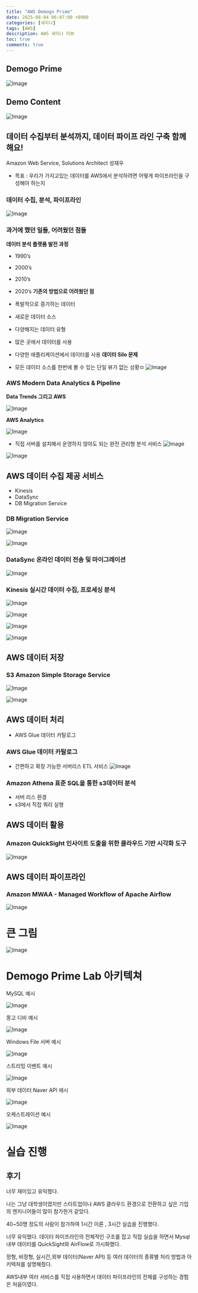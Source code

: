 ```yaml
---
title: "AWS Demogo Prime"
date: 2025-08-04 06:07:00 +0900
categories: [세미나]
tags: [AWS]
description: AWS 세미나 리뷰
toc: true
comments: true
---
```


## **Demogo Prime**

![Image](https://prod-files-secure.s3.us-west-2.amazonaws.com/e6db513d-ec54-40ff-aa74-2487b0bcfe15/04d545d3-02a2-4fe3-8a63-46e06ae698ef/Untitled.png?X-Amz-Algorithm=AWS4-HMAC-SHA256&X-Amz-Content-Sha256=UNSIGNED-PAYLOAD&X-Amz-Credential=ASIAZI2LB466U4CB42ZP%2F20250805%2Fus-west-2%2Fs3%2Faws4_request&X-Amz-Date=20250805T060933Z&X-Amz-Expires=3600&X-Amz-Security-Token=IQoJb3JpZ2luX2VjEB4aCXVzLXdlc3QtMiJGMEQCIHlVsMWX2nT%2BqtcoVXK12t0zuSebsSLAetz8rVHCLzBTAiBtSim9bdk6NT0bpC2q9njy68BghZ4L%2FcoXD4kBi2doKyr%2FAwhXEAAaDDYzNzQyMzE4MzgwNSIM5UDOR9Fk4b%2BlEXqnKtwDIcKVwnvDJHT4FjPTv8AE6xXLB2rpaxKZK4XFb0umg0%2B4KFejdCCi%2F3MgRbZytAHVT0dE%2BO3KTfdImy7bwZ2AYeiNVhATtbWrc5l8uPTf0xZ5CMKFkZj4xG1n1aiWXbI8t6kx4ZrifxWmOfX2u8wVureVIEY0P3ud3bn9FztmCHebXSx08VDcP6da0IqmK4n1hoXuNYmGmuqo1MQ%2Fa%2BI76HT%2BZ2%2B7GpkmeBBtwrTsvUSyGSKPac8zKgCVWxO11ctgBtPELnoO4irOeAoQQF1QVwkezSmkx5gTFPf%2B4p1imngri3%2FELkxMU4fQPgScN1jmgUaiAlfoW448JdesaB6Hk%2F7hEGIPxABWvGrOmM1MEnnf1Sib4bJ0O2pr%2FkaCFLqPQuOSujx2%2BRRNDMXfn0KH7XXWSkYEFfCXIiNmmwC9NWB3uEsH1%2FXtk%2BCJJPa2DHr45BTfoM05W0JFeiQlhVg0rgEzdZyJjmwBXsym46NjUKYRv1nBQC8cyn8a7R3eWjvAyLAJEADNkvXu1YCQNQGFZ7skDpoA%2BFtsik7Gpr%2FeezXWkhLiCJ%2Fieoz0qQFIXvhUazKq8FM3OtwObPleYV6jRfIVewC6sqnD6XtzLBqzGU70x%2Br2KF6deOV6pl0w67PGxAY6pgFXTGvw81jhF3OKFJKryOgKJYwJPhUChTJm%2BQlL6Teqpcv4TYqdXdxfWatdAU4jMvv%2B72O60oCTtYJ1Vw9r6nfroTYD4t1gYczNtBR19F3t7BsbKnDJX2bu4xkB9sDAS%2BH1yE9NtBhtRCv36CS9mULxBFEf2BalZHTPSWWxkOZY64OBLvXGXDnti4NNEUCDMousTXfdyqAkaODUkkdZSfK2HT6TBNFo&X-Amz-Signature=69d3f7d392d007a67a596be9589de5fbf07ab96dcf6169d873820509989168c5&X-Amz-SignedHeaders=host&x-amz-checksum-mode=ENABLED&x-id=GetObject)

## Demo Content

![Image](https://prod-files-secure.s3.us-west-2.amazonaws.com/e6db513d-ec54-40ff-aa74-2487b0bcfe15/9cf04df4-d200-4b00-a767-9fb7c9a9bff8/Untitled.png?X-Amz-Algorithm=AWS4-HMAC-SHA256&X-Amz-Content-Sha256=UNSIGNED-PAYLOAD&X-Amz-Credential=ASIAZI2LB466U4CB42ZP%2F20250805%2Fus-west-2%2Fs3%2Faws4_request&X-Amz-Date=20250805T060933Z&X-Amz-Expires=3600&X-Amz-Security-Token=IQoJb3JpZ2luX2VjEB4aCXVzLXdlc3QtMiJGMEQCIHlVsMWX2nT%2BqtcoVXK12t0zuSebsSLAetz8rVHCLzBTAiBtSim9bdk6NT0bpC2q9njy68BghZ4L%2FcoXD4kBi2doKyr%2FAwhXEAAaDDYzNzQyMzE4MzgwNSIM5UDOR9Fk4b%2BlEXqnKtwDIcKVwnvDJHT4FjPTv8AE6xXLB2rpaxKZK4XFb0umg0%2B4KFejdCCi%2F3MgRbZytAHVT0dE%2BO3KTfdImy7bwZ2AYeiNVhATtbWrc5l8uPTf0xZ5CMKFkZj4xG1n1aiWXbI8t6kx4ZrifxWmOfX2u8wVureVIEY0P3ud3bn9FztmCHebXSx08VDcP6da0IqmK4n1hoXuNYmGmuqo1MQ%2Fa%2BI76HT%2BZ2%2B7GpkmeBBtwrTsvUSyGSKPac8zKgCVWxO11ctgBtPELnoO4irOeAoQQF1QVwkezSmkx5gTFPf%2B4p1imngri3%2FELkxMU4fQPgScN1jmgUaiAlfoW448JdesaB6Hk%2F7hEGIPxABWvGrOmM1MEnnf1Sib4bJ0O2pr%2FkaCFLqPQuOSujx2%2BRRNDMXfn0KH7XXWSkYEFfCXIiNmmwC9NWB3uEsH1%2FXtk%2BCJJPa2DHr45BTfoM05W0JFeiQlhVg0rgEzdZyJjmwBXsym46NjUKYRv1nBQC8cyn8a7R3eWjvAyLAJEADNkvXu1YCQNQGFZ7skDpoA%2BFtsik7Gpr%2FeezXWkhLiCJ%2Fieoz0qQFIXvhUazKq8FM3OtwObPleYV6jRfIVewC6sqnD6XtzLBqzGU70x%2Br2KF6deOV6pl0w67PGxAY6pgFXTGvw81jhF3OKFJKryOgKJYwJPhUChTJm%2BQlL6Teqpcv4TYqdXdxfWatdAU4jMvv%2B72O60oCTtYJ1Vw9r6nfroTYD4t1gYczNtBR19F3t7BsbKnDJX2bu4xkB9sDAS%2BH1yE9NtBhtRCv36CS9mULxBFEf2BalZHTPSWWxkOZY64OBLvXGXDnti4NNEUCDMousTXfdyqAkaODUkkdZSfK2HT6TBNFo&X-Amz-Signature=5fb362033d9af9b41fa0691857ff323ffd965d6b08637456aea359ccd3b2a797&X-Amz-SignedHeaders=host&x-amz-checksum-mode=ENABLED&x-id=GetObject)

## 데이터 수집부터 분석까지, 데이터 파이프 라인 구축 함께 해요!

Amazon Web Service, Solutions Architect 성재우

- 목표 : 우리가 가지고있는 데이터를 AWS에서 분석하려면 어떻게 파이프라인을 구성해야 하는지
### 데이터 수집, 분석, 파이프라인

![Image](https://prod-files-secure.s3.us-west-2.amazonaws.com/e6db513d-ec54-40ff-aa74-2487b0bcfe15/cbbecf78-1932-4b0d-9038-240dc2ab45f6/Untitled.png?X-Amz-Algorithm=AWS4-HMAC-SHA256&X-Amz-Content-Sha256=UNSIGNED-PAYLOAD&X-Amz-Credential=ASIAZI2LB466U4CB42ZP%2F20250805%2Fus-west-2%2Fs3%2Faws4_request&X-Amz-Date=20250805T060933Z&X-Amz-Expires=3600&X-Amz-Security-Token=IQoJb3JpZ2luX2VjEB4aCXVzLXdlc3QtMiJGMEQCIHlVsMWX2nT%2BqtcoVXK12t0zuSebsSLAetz8rVHCLzBTAiBtSim9bdk6NT0bpC2q9njy68BghZ4L%2FcoXD4kBi2doKyr%2FAwhXEAAaDDYzNzQyMzE4MzgwNSIM5UDOR9Fk4b%2BlEXqnKtwDIcKVwnvDJHT4FjPTv8AE6xXLB2rpaxKZK4XFb0umg0%2B4KFejdCCi%2F3MgRbZytAHVT0dE%2BO3KTfdImy7bwZ2AYeiNVhATtbWrc5l8uPTf0xZ5CMKFkZj4xG1n1aiWXbI8t6kx4ZrifxWmOfX2u8wVureVIEY0P3ud3bn9FztmCHebXSx08VDcP6da0IqmK4n1hoXuNYmGmuqo1MQ%2Fa%2BI76HT%2BZ2%2B7GpkmeBBtwrTsvUSyGSKPac8zKgCVWxO11ctgBtPELnoO4irOeAoQQF1QVwkezSmkx5gTFPf%2B4p1imngri3%2FELkxMU4fQPgScN1jmgUaiAlfoW448JdesaB6Hk%2F7hEGIPxABWvGrOmM1MEnnf1Sib4bJ0O2pr%2FkaCFLqPQuOSujx2%2BRRNDMXfn0KH7XXWSkYEFfCXIiNmmwC9NWB3uEsH1%2FXtk%2BCJJPa2DHr45BTfoM05W0JFeiQlhVg0rgEzdZyJjmwBXsym46NjUKYRv1nBQC8cyn8a7R3eWjvAyLAJEADNkvXu1YCQNQGFZ7skDpoA%2BFtsik7Gpr%2FeezXWkhLiCJ%2Fieoz0qQFIXvhUazKq8FM3OtwObPleYV6jRfIVewC6sqnD6XtzLBqzGU70x%2Br2KF6deOV6pl0w67PGxAY6pgFXTGvw81jhF3OKFJKryOgKJYwJPhUChTJm%2BQlL6Teqpcv4TYqdXdxfWatdAU4jMvv%2B72O60oCTtYJ1Vw9r6nfroTYD4t1gYczNtBR19F3t7BsbKnDJX2bu4xkB9sDAS%2BH1yE9NtBhtRCv36CS9mULxBFEf2BalZHTPSWWxkOZY64OBLvXGXDnti4NNEUCDMousTXfdyqAkaODUkkdZSfK2HT6TBNFo&X-Amz-Signature=920edd0c51f20fef6abb56cde6b043745aa13ef4c7e2146f9c823e9d1a30b6cf&X-Amz-SignedHeaders=host&x-amz-checksum-mode=ENABLED&x-id=GetObject)

### 과거에 했던 일들, 어려웠던 점들

**데이터 분석 플랫폼 발전 과정**

- 1990’s 
- 2000’s
- 2010’s
- 2020’s
**기존의 방법으로 어려웠던 점**

- 폭발적으로 증가하는 데이터
- 새로운 데이터 소스
- 다양해지는 데이터 유형
- 많은 곳에서 데이터를 사용
- 다양한 애플리케이션에서 데이터를 사용
**데이터 Silo 문제**

- 모든 데이터 소스를 한번에 볼 수 있는 단일 뷰가 없는 상황ㅁ
![Image](https://prod-files-secure.s3.us-west-2.amazonaws.com/e6db513d-ec54-40ff-aa74-2487b0bcfe15/0f0dd76a-0d3c-45bc-9bbe-3820ae9e65bc/Untitled.png?X-Amz-Algorithm=AWS4-HMAC-SHA256&X-Amz-Content-Sha256=UNSIGNED-PAYLOAD&X-Amz-Credential=ASIAZI2LB466U4CB42ZP%2F20250805%2Fus-west-2%2Fs3%2Faws4_request&X-Amz-Date=20250805T060934Z&X-Amz-Expires=3600&X-Amz-Security-Token=IQoJb3JpZ2luX2VjEB4aCXVzLXdlc3QtMiJGMEQCIHlVsMWX2nT%2BqtcoVXK12t0zuSebsSLAetz8rVHCLzBTAiBtSim9bdk6NT0bpC2q9njy68BghZ4L%2FcoXD4kBi2doKyr%2FAwhXEAAaDDYzNzQyMzE4MzgwNSIM5UDOR9Fk4b%2BlEXqnKtwDIcKVwnvDJHT4FjPTv8AE6xXLB2rpaxKZK4XFb0umg0%2B4KFejdCCi%2F3MgRbZytAHVT0dE%2BO3KTfdImy7bwZ2AYeiNVhATtbWrc5l8uPTf0xZ5CMKFkZj4xG1n1aiWXbI8t6kx4ZrifxWmOfX2u8wVureVIEY0P3ud3bn9FztmCHebXSx08VDcP6da0IqmK4n1hoXuNYmGmuqo1MQ%2Fa%2BI76HT%2BZ2%2B7GpkmeBBtwrTsvUSyGSKPac8zKgCVWxO11ctgBtPELnoO4irOeAoQQF1QVwkezSmkx5gTFPf%2B4p1imngri3%2FELkxMU4fQPgScN1jmgUaiAlfoW448JdesaB6Hk%2F7hEGIPxABWvGrOmM1MEnnf1Sib4bJ0O2pr%2FkaCFLqPQuOSujx2%2BRRNDMXfn0KH7XXWSkYEFfCXIiNmmwC9NWB3uEsH1%2FXtk%2BCJJPa2DHr45BTfoM05W0JFeiQlhVg0rgEzdZyJjmwBXsym46NjUKYRv1nBQC8cyn8a7R3eWjvAyLAJEADNkvXu1YCQNQGFZ7skDpoA%2BFtsik7Gpr%2FeezXWkhLiCJ%2Fieoz0qQFIXvhUazKq8FM3OtwObPleYV6jRfIVewC6sqnD6XtzLBqzGU70x%2Br2KF6deOV6pl0w67PGxAY6pgFXTGvw81jhF3OKFJKryOgKJYwJPhUChTJm%2BQlL6Teqpcv4TYqdXdxfWatdAU4jMvv%2B72O60oCTtYJ1Vw9r6nfroTYD4t1gYczNtBR19F3t7BsbKnDJX2bu4xkB9sDAS%2BH1yE9NtBhtRCv36CS9mULxBFEf2BalZHTPSWWxkOZY64OBLvXGXDnti4NNEUCDMousTXfdyqAkaODUkkdZSfK2HT6TBNFo&X-Amz-Signature=3d9b4eb5280dc60241e6cc79988852d9d31f5b51b4c019d7082654531f8d6e1b&X-Amz-SignedHeaders=host&x-amz-checksum-mode=ENABLED&x-id=GetObject)

### AWS Modern Data Analytics & Pipeline

**Data Trends  그리고 AWS**

![Image](https://prod-files-secure.s3.us-west-2.amazonaws.com/e6db513d-ec54-40ff-aa74-2487b0bcfe15/5a64227b-7976-448d-9f52-8c5ec5038b98/Untitled.png?X-Amz-Algorithm=AWS4-HMAC-SHA256&X-Amz-Content-Sha256=UNSIGNED-PAYLOAD&X-Amz-Credential=ASIAZI2LB466U4CB42ZP%2F20250805%2Fus-west-2%2Fs3%2Faws4_request&X-Amz-Date=20250805T060934Z&X-Amz-Expires=3600&X-Amz-Security-Token=IQoJb3JpZ2luX2VjEB4aCXVzLXdlc3QtMiJGMEQCIHlVsMWX2nT%2BqtcoVXK12t0zuSebsSLAetz8rVHCLzBTAiBtSim9bdk6NT0bpC2q9njy68BghZ4L%2FcoXD4kBi2doKyr%2FAwhXEAAaDDYzNzQyMzE4MzgwNSIM5UDOR9Fk4b%2BlEXqnKtwDIcKVwnvDJHT4FjPTv8AE6xXLB2rpaxKZK4XFb0umg0%2B4KFejdCCi%2F3MgRbZytAHVT0dE%2BO3KTfdImy7bwZ2AYeiNVhATtbWrc5l8uPTf0xZ5CMKFkZj4xG1n1aiWXbI8t6kx4ZrifxWmOfX2u8wVureVIEY0P3ud3bn9FztmCHebXSx08VDcP6da0IqmK4n1hoXuNYmGmuqo1MQ%2Fa%2BI76HT%2BZ2%2B7GpkmeBBtwrTsvUSyGSKPac8zKgCVWxO11ctgBtPELnoO4irOeAoQQF1QVwkezSmkx5gTFPf%2B4p1imngri3%2FELkxMU4fQPgScN1jmgUaiAlfoW448JdesaB6Hk%2F7hEGIPxABWvGrOmM1MEnnf1Sib4bJ0O2pr%2FkaCFLqPQuOSujx2%2BRRNDMXfn0KH7XXWSkYEFfCXIiNmmwC9NWB3uEsH1%2FXtk%2BCJJPa2DHr45BTfoM05W0JFeiQlhVg0rgEzdZyJjmwBXsym46NjUKYRv1nBQC8cyn8a7R3eWjvAyLAJEADNkvXu1YCQNQGFZ7skDpoA%2BFtsik7Gpr%2FeezXWkhLiCJ%2Fieoz0qQFIXvhUazKq8FM3OtwObPleYV6jRfIVewC6sqnD6XtzLBqzGU70x%2Br2KF6deOV6pl0w67PGxAY6pgFXTGvw81jhF3OKFJKryOgKJYwJPhUChTJm%2BQlL6Teqpcv4TYqdXdxfWatdAU4jMvv%2B72O60oCTtYJ1Vw9r6nfroTYD4t1gYczNtBR19F3t7BsbKnDJX2bu4xkB9sDAS%2BH1yE9NtBhtRCv36CS9mULxBFEf2BalZHTPSWWxkOZY64OBLvXGXDnti4NNEUCDMousTXfdyqAkaODUkkdZSfK2HT6TBNFo&X-Amz-Signature=d583447f7615bf4aa2851fb9a8c3b3b4b5a1e42b24018dff7a96539bdce1a6f9&X-Amz-SignedHeaders=host&x-amz-checksum-mode=ENABLED&x-id=GetObject)

**AWS Analytics**

![Image](https://prod-files-secure.s3.us-west-2.amazonaws.com/e6db513d-ec54-40ff-aa74-2487b0bcfe15/ee103648-4fd4-4bb1-a1ee-161ef16e6dd0/Untitled.png?X-Amz-Algorithm=AWS4-HMAC-SHA256&X-Amz-Content-Sha256=UNSIGNED-PAYLOAD&X-Amz-Credential=ASIAZI2LB466U4CB42ZP%2F20250805%2Fus-west-2%2Fs3%2Faws4_request&X-Amz-Date=20250805T060934Z&X-Amz-Expires=3600&X-Amz-Security-Token=IQoJb3JpZ2luX2VjEB4aCXVzLXdlc3QtMiJGMEQCIHlVsMWX2nT%2BqtcoVXK12t0zuSebsSLAetz8rVHCLzBTAiBtSim9bdk6NT0bpC2q9njy68BghZ4L%2FcoXD4kBi2doKyr%2FAwhXEAAaDDYzNzQyMzE4MzgwNSIM5UDOR9Fk4b%2BlEXqnKtwDIcKVwnvDJHT4FjPTv8AE6xXLB2rpaxKZK4XFb0umg0%2B4KFejdCCi%2F3MgRbZytAHVT0dE%2BO3KTfdImy7bwZ2AYeiNVhATtbWrc5l8uPTf0xZ5CMKFkZj4xG1n1aiWXbI8t6kx4ZrifxWmOfX2u8wVureVIEY0P3ud3bn9FztmCHebXSx08VDcP6da0IqmK4n1hoXuNYmGmuqo1MQ%2Fa%2BI76HT%2BZ2%2B7GpkmeBBtwrTsvUSyGSKPac8zKgCVWxO11ctgBtPELnoO4irOeAoQQF1QVwkezSmkx5gTFPf%2B4p1imngri3%2FELkxMU4fQPgScN1jmgUaiAlfoW448JdesaB6Hk%2F7hEGIPxABWvGrOmM1MEnnf1Sib4bJ0O2pr%2FkaCFLqPQuOSujx2%2BRRNDMXfn0KH7XXWSkYEFfCXIiNmmwC9NWB3uEsH1%2FXtk%2BCJJPa2DHr45BTfoM05W0JFeiQlhVg0rgEzdZyJjmwBXsym46NjUKYRv1nBQC8cyn8a7R3eWjvAyLAJEADNkvXu1YCQNQGFZ7skDpoA%2BFtsik7Gpr%2FeezXWkhLiCJ%2Fieoz0qQFIXvhUazKq8FM3OtwObPleYV6jRfIVewC6sqnD6XtzLBqzGU70x%2Br2KF6deOV6pl0w67PGxAY6pgFXTGvw81jhF3OKFJKryOgKJYwJPhUChTJm%2BQlL6Teqpcv4TYqdXdxfWatdAU4jMvv%2B72O60oCTtYJ1Vw9r6nfroTYD4t1gYczNtBR19F3t7BsbKnDJX2bu4xkB9sDAS%2BH1yE9NtBhtRCv36CS9mULxBFEf2BalZHTPSWWxkOZY64OBLvXGXDnti4NNEUCDMousTXfdyqAkaODUkkdZSfK2HT6TBNFo&X-Amz-Signature=358186f5847642abf1eb66a7be18c263119760dab1902805b7f093f071ff1f27&X-Amz-SignedHeaders=host&x-amz-checksum-mode=ENABLED&x-id=GetObject)

- 직접 서버를 설치해서 운영하지 않아도 되는 완전 관리형 분석 서비스
![Image](https://prod-files-secure.s3.us-west-2.amazonaws.com/e6db513d-ec54-40ff-aa74-2487b0bcfe15/9e70f227-9637-4703-9842-ca8fac15c0f7/Untitled.png?X-Amz-Algorithm=AWS4-HMAC-SHA256&X-Amz-Content-Sha256=UNSIGNED-PAYLOAD&X-Amz-Credential=ASIAZI2LB466U4CB42ZP%2F20250805%2Fus-west-2%2Fs3%2Faws4_request&X-Amz-Date=20250805T060934Z&X-Amz-Expires=3600&X-Amz-Security-Token=IQoJb3JpZ2luX2VjEB4aCXVzLXdlc3QtMiJGMEQCIHlVsMWX2nT%2BqtcoVXK12t0zuSebsSLAetz8rVHCLzBTAiBtSim9bdk6NT0bpC2q9njy68BghZ4L%2FcoXD4kBi2doKyr%2FAwhXEAAaDDYzNzQyMzE4MzgwNSIM5UDOR9Fk4b%2BlEXqnKtwDIcKVwnvDJHT4FjPTv8AE6xXLB2rpaxKZK4XFb0umg0%2B4KFejdCCi%2F3MgRbZytAHVT0dE%2BO3KTfdImy7bwZ2AYeiNVhATtbWrc5l8uPTf0xZ5CMKFkZj4xG1n1aiWXbI8t6kx4ZrifxWmOfX2u8wVureVIEY0P3ud3bn9FztmCHebXSx08VDcP6da0IqmK4n1hoXuNYmGmuqo1MQ%2Fa%2BI76HT%2BZ2%2B7GpkmeBBtwrTsvUSyGSKPac8zKgCVWxO11ctgBtPELnoO4irOeAoQQF1QVwkezSmkx5gTFPf%2B4p1imngri3%2FELkxMU4fQPgScN1jmgUaiAlfoW448JdesaB6Hk%2F7hEGIPxABWvGrOmM1MEnnf1Sib4bJ0O2pr%2FkaCFLqPQuOSujx2%2BRRNDMXfn0KH7XXWSkYEFfCXIiNmmwC9NWB3uEsH1%2FXtk%2BCJJPa2DHr45BTfoM05W0JFeiQlhVg0rgEzdZyJjmwBXsym46NjUKYRv1nBQC8cyn8a7R3eWjvAyLAJEADNkvXu1YCQNQGFZ7skDpoA%2BFtsik7Gpr%2FeezXWkhLiCJ%2Fieoz0qQFIXvhUazKq8FM3OtwObPleYV6jRfIVewC6sqnD6XtzLBqzGU70x%2Br2KF6deOV6pl0w67PGxAY6pgFXTGvw81jhF3OKFJKryOgKJYwJPhUChTJm%2BQlL6Teqpcv4TYqdXdxfWatdAU4jMvv%2B72O60oCTtYJ1Vw9r6nfroTYD4t1gYczNtBR19F3t7BsbKnDJX2bu4xkB9sDAS%2BH1yE9NtBhtRCv36CS9mULxBFEf2BalZHTPSWWxkOZY64OBLvXGXDnti4NNEUCDMousTXfdyqAkaODUkkdZSfK2HT6TBNFo&X-Amz-Signature=c5feda081b71d64080bc8552564606193ebec88a587729849d8e266e51f0c30c&X-Amz-SignedHeaders=host&x-amz-checksum-mode=ENABLED&x-id=GetObject)

![Image](https://prod-files-secure.s3.us-west-2.amazonaws.com/e6db513d-ec54-40ff-aa74-2487b0bcfe15/746202d6-e424-45f1-890d-61d4ee7c2be1/Untitled.png?X-Amz-Algorithm=AWS4-HMAC-SHA256&X-Amz-Content-Sha256=UNSIGNED-PAYLOAD&X-Amz-Credential=ASIAZI2LB466U4CB42ZP%2F20250805%2Fus-west-2%2Fs3%2Faws4_request&X-Amz-Date=20250805T060934Z&X-Amz-Expires=3600&X-Amz-Security-Token=IQoJb3JpZ2luX2VjEB4aCXVzLXdlc3QtMiJGMEQCIHlVsMWX2nT%2BqtcoVXK12t0zuSebsSLAetz8rVHCLzBTAiBtSim9bdk6NT0bpC2q9njy68BghZ4L%2FcoXD4kBi2doKyr%2FAwhXEAAaDDYzNzQyMzE4MzgwNSIM5UDOR9Fk4b%2BlEXqnKtwDIcKVwnvDJHT4FjPTv8AE6xXLB2rpaxKZK4XFb0umg0%2B4KFejdCCi%2F3MgRbZytAHVT0dE%2BO3KTfdImy7bwZ2AYeiNVhATtbWrc5l8uPTf0xZ5CMKFkZj4xG1n1aiWXbI8t6kx4ZrifxWmOfX2u8wVureVIEY0P3ud3bn9FztmCHebXSx08VDcP6da0IqmK4n1hoXuNYmGmuqo1MQ%2Fa%2BI76HT%2BZ2%2B7GpkmeBBtwrTsvUSyGSKPac8zKgCVWxO11ctgBtPELnoO4irOeAoQQF1QVwkezSmkx5gTFPf%2B4p1imngri3%2FELkxMU4fQPgScN1jmgUaiAlfoW448JdesaB6Hk%2F7hEGIPxABWvGrOmM1MEnnf1Sib4bJ0O2pr%2FkaCFLqPQuOSujx2%2BRRNDMXfn0KH7XXWSkYEFfCXIiNmmwC9NWB3uEsH1%2FXtk%2BCJJPa2DHr45BTfoM05W0JFeiQlhVg0rgEzdZyJjmwBXsym46NjUKYRv1nBQC8cyn8a7R3eWjvAyLAJEADNkvXu1YCQNQGFZ7skDpoA%2BFtsik7Gpr%2FeezXWkhLiCJ%2Fieoz0qQFIXvhUazKq8FM3OtwObPleYV6jRfIVewC6sqnD6XtzLBqzGU70x%2Br2KF6deOV6pl0w67PGxAY6pgFXTGvw81jhF3OKFJKryOgKJYwJPhUChTJm%2BQlL6Teqpcv4TYqdXdxfWatdAU4jMvv%2B72O60oCTtYJ1Vw9r6nfroTYD4t1gYczNtBR19F3t7BsbKnDJX2bu4xkB9sDAS%2BH1yE9NtBhtRCv36CS9mULxBFEf2BalZHTPSWWxkOZY64OBLvXGXDnti4NNEUCDMousTXfdyqAkaODUkkdZSfK2HT6TBNFo&X-Amz-Signature=a585b12a8b67cf0bc2521e6c02a76c67c26813767d3bc42de697d59beda0d520&X-Amz-SignedHeaders=host&x-amz-checksum-mode=ENABLED&x-id=GetObject)

## AWS 데이터 수집 제공 서비스

- Kinesis
- DataSync
- DB Migration Service
### DB Migration Service

![Image](https://prod-files-secure.s3.us-west-2.amazonaws.com/e6db513d-ec54-40ff-aa74-2487b0bcfe15/ee9eef05-576a-4f5d-ac26-a77169820078/Untitled.png?X-Amz-Algorithm=AWS4-HMAC-SHA256&X-Amz-Content-Sha256=UNSIGNED-PAYLOAD&X-Amz-Credential=ASIAZI2LB466U4CB42ZP%2F20250805%2Fus-west-2%2Fs3%2Faws4_request&X-Amz-Date=20250805T060934Z&X-Amz-Expires=3600&X-Amz-Security-Token=IQoJb3JpZ2luX2VjEB4aCXVzLXdlc3QtMiJGMEQCIHlVsMWX2nT%2BqtcoVXK12t0zuSebsSLAetz8rVHCLzBTAiBtSim9bdk6NT0bpC2q9njy68BghZ4L%2FcoXD4kBi2doKyr%2FAwhXEAAaDDYzNzQyMzE4MzgwNSIM5UDOR9Fk4b%2BlEXqnKtwDIcKVwnvDJHT4FjPTv8AE6xXLB2rpaxKZK4XFb0umg0%2B4KFejdCCi%2F3MgRbZytAHVT0dE%2BO3KTfdImy7bwZ2AYeiNVhATtbWrc5l8uPTf0xZ5CMKFkZj4xG1n1aiWXbI8t6kx4ZrifxWmOfX2u8wVureVIEY0P3ud3bn9FztmCHebXSx08VDcP6da0IqmK4n1hoXuNYmGmuqo1MQ%2Fa%2BI76HT%2BZ2%2B7GpkmeBBtwrTsvUSyGSKPac8zKgCVWxO11ctgBtPELnoO4irOeAoQQF1QVwkezSmkx5gTFPf%2B4p1imngri3%2FELkxMU4fQPgScN1jmgUaiAlfoW448JdesaB6Hk%2F7hEGIPxABWvGrOmM1MEnnf1Sib4bJ0O2pr%2FkaCFLqPQuOSujx2%2BRRNDMXfn0KH7XXWSkYEFfCXIiNmmwC9NWB3uEsH1%2FXtk%2BCJJPa2DHr45BTfoM05W0JFeiQlhVg0rgEzdZyJjmwBXsym46NjUKYRv1nBQC8cyn8a7R3eWjvAyLAJEADNkvXu1YCQNQGFZ7skDpoA%2BFtsik7Gpr%2FeezXWkhLiCJ%2Fieoz0qQFIXvhUazKq8FM3OtwObPleYV6jRfIVewC6sqnD6XtzLBqzGU70x%2Br2KF6deOV6pl0w67PGxAY6pgFXTGvw81jhF3OKFJKryOgKJYwJPhUChTJm%2BQlL6Teqpcv4TYqdXdxfWatdAU4jMvv%2B72O60oCTtYJ1Vw9r6nfroTYD4t1gYczNtBR19F3t7BsbKnDJX2bu4xkB9sDAS%2BH1yE9NtBhtRCv36CS9mULxBFEf2BalZHTPSWWxkOZY64OBLvXGXDnti4NNEUCDMousTXfdyqAkaODUkkdZSfK2HT6TBNFo&X-Amz-Signature=ced554cdc400c7fb70049fa3bc4f4745581be177a38c43c117907f241053f213&X-Amz-SignedHeaders=host&x-amz-checksum-mode=ENABLED&x-id=GetObject)

![Image](https://prod-files-secure.s3.us-west-2.amazonaws.com/e6db513d-ec54-40ff-aa74-2487b0bcfe15/aa79e468-3776-45c3-9df3-fbb73b09827e/Untitled.png?X-Amz-Algorithm=AWS4-HMAC-SHA256&X-Amz-Content-Sha256=UNSIGNED-PAYLOAD&X-Amz-Credential=ASIAZI2LB466U4CB42ZP%2F20250805%2Fus-west-2%2Fs3%2Faws4_request&X-Amz-Date=20250805T060934Z&X-Amz-Expires=3600&X-Amz-Security-Token=IQoJb3JpZ2luX2VjEB4aCXVzLXdlc3QtMiJGMEQCIHlVsMWX2nT%2BqtcoVXK12t0zuSebsSLAetz8rVHCLzBTAiBtSim9bdk6NT0bpC2q9njy68BghZ4L%2FcoXD4kBi2doKyr%2FAwhXEAAaDDYzNzQyMzE4MzgwNSIM5UDOR9Fk4b%2BlEXqnKtwDIcKVwnvDJHT4FjPTv8AE6xXLB2rpaxKZK4XFb0umg0%2B4KFejdCCi%2F3MgRbZytAHVT0dE%2BO3KTfdImy7bwZ2AYeiNVhATtbWrc5l8uPTf0xZ5CMKFkZj4xG1n1aiWXbI8t6kx4ZrifxWmOfX2u8wVureVIEY0P3ud3bn9FztmCHebXSx08VDcP6da0IqmK4n1hoXuNYmGmuqo1MQ%2Fa%2BI76HT%2BZ2%2B7GpkmeBBtwrTsvUSyGSKPac8zKgCVWxO11ctgBtPELnoO4irOeAoQQF1QVwkezSmkx5gTFPf%2B4p1imngri3%2FELkxMU4fQPgScN1jmgUaiAlfoW448JdesaB6Hk%2F7hEGIPxABWvGrOmM1MEnnf1Sib4bJ0O2pr%2FkaCFLqPQuOSujx2%2BRRNDMXfn0KH7XXWSkYEFfCXIiNmmwC9NWB3uEsH1%2FXtk%2BCJJPa2DHr45BTfoM05W0JFeiQlhVg0rgEzdZyJjmwBXsym46NjUKYRv1nBQC8cyn8a7R3eWjvAyLAJEADNkvXu1YCQNQGFZ7skDpoA%2BFtsik7Gpr%2FeezXWkhLiCJ%2Fieoz0qQFIXvhUazKq8FM3OtwObPleYV6jRfIVewC6sqnD6XtzLBqzGU70x%2Br2KF6deOV6pl0w67PGxAY6pgFXTGvw81jhF3OKFJKryOgKJYwJPhUChTJm%2BQlL6Teqpcv4TYqdXdxfWatdAU4jMvv%2B72O60oCTtYJ1Vw9r6nfroTYD4t1gYczNtBR19F3t7BsbKnDJX2bu4xkB9sDAS%2BH1yE9NtBhtRCv36CS9mULxBFEf2BalZHTPSWWxkOZY64OBLvXGXDnti4NNEUCDMousTXfdyqAkaODUkkdZSfK2HT6TBNFo&X-Amz-Signature=8979c004562bdfffc2840af1c1769a1f80e608ae8e745a10a89ba25947fb16df&X-Amz-SignedHeaders=host&x-amz-checksum-mode=ENABLED&x-id=GetObject)

### DataSync 온라인 데이터 전송 및 마이그레이션

![Image](https://prod-files-secure.s3.us-west-2.amazonaws.com/e6db513d-ec54-40ff-aa74-2487b0bcfe15/74e8de05-972a-477a-afd0-e5909dab0a0f/Untitled.png?X-Amz-Algorithm=AWS4-HMAC-SHA256&X-Amz-Content-Sha256=UNSIGNED-PAYLOAD&X-Amz-Credential=ASIAZI2LB466U4CB42ZP%2F20250805%2Fus-west-2%2Fs3%2Faws4_request&X-Amz-Date=20250805T060934Z&X-Amz-Expires=3600&X-Amz-Security-Token=IQoJb3JpZ2luX2VjEB4aCXVzLXdlc3QtMiJGMEQCIHlVsMWX2nT%2BqtcoVXK12t0zuSebsSLAetz8rVHCLzBTAiBtSim9bdk6NT0bpC2q9njy68BghZ4L%2FcoXD4kBi2doKyr%2FAwhXEAAaDDYzNzQyMzE4MzgwNSIM5UDOR9Fk4b%2BlEXqnKtwDIcKVwnvDJHT4FjPTv8AE6xXLB2rpaxKZK4XFb0umg0%2B4KFejdCCi%2F3MgRbZytAHVT0dE%2BO3KTfdImy7bwZ2AYeiNVhATtbWrc5l8uPTf0xZ5CMKFkZj4xG1n1aiWXbI8t6kx4ZrifxWmOfX2u8wVureVIEY0P3ud3bn9FztmCHebXSx08VDcP6da0IqmK4n1hoXuNYmGmuqo1MQ%2Fa%2BI76HT%2BZ2%2B7GpkmeBBtwrTsvUSyGSKPac8zKgCVWxO11ctgBtPELnoO4irOeAoQQF1QVwkezSmkx5gTFPf%2B4p1imngri3%2FELkxMU4fQPgScN1jmgUaiAlfoW448JdesaB6Hk%2F7hEGIPxABWvGrOmM1MEnnf1Sib4bJ0O2pr%2FkaCFLqPQuOSujx2%2BRRNDMXfn0KH7XXWSkYEFfCXIiNmmwC9NWB3uEsH1%2FXtk%2BCJJPa2DHr45BTfoM05W0JFeiQlhVg0rgEzdZyJjmwBXsym46NjUKYRv1nBQC8cyn8a7R3eWjvAyLAJEADNkvXu1YCQNQGFZ7skDpoA%2BFtsik7Gpr%2FeezXWkhLiCJ%2Fieoz0qQFIXvhUazKq8FM3OtwObPleYV6jRfIVewC6sqnD6XtzLBqzGU70x%2Br2KF6deOV6pl0w67PGxAY6pgFXTGvw81jhF3OKFJKryOgKJYwJPhUChTJm%2BQlL6Teqpcv4TYqdXdxfWatdAU4jMvv%2B72O60oCTtYJ1Vw9r6nfroTYD4t1gYczNtBR19F3t7BsbKnDJX2bu4xkB9sDAS%2BH1yE9NtBhtRCv36CS9mULxBFEf2BalZHTPSWWxkOZY64OBLvXGXDnti4NNEUCDMousTXfdyqAkaODUkkdZSfK2HT6TBNFo&X-Amz-Signature=91657870f9a60d975e512bb670436c59365a5370413c6c9e496810890aa9fd2a&X-Amz-SignedHeaders=host&x-amz-checksum-mode=ENABLED&x-id=GetObject)

### Kinesis 실시간 데이터 수집, 프로세싱 분석

 

![Image](https://prod-files-secure.s3.us-west-2.amazonaws.com/e6db513d-ec54-40ff-aa74-2487b0bcfe15/8a2fdefe-570d-47a5-83fd-0827d18db1fa/Untitled.png?X-Amz-Algorithm=AWS4-HMAC-SHA256&X-Amz-Content-Sha256=UNSIGNED-PAYLOAD&X-Amz-Credential=ASIAZI2LB466U4CB42ZP%2F20250805%2Fus-west-2%2Fs3%2Faws4_request&X-Amz-Date=20250805T060934Z&X-Amz-Expires=3600&X-Amz-Security-Token=IQoJb3JpZ2luX2VjEB4aCXVzLXdlc3QtMiJGMEQCIHlVsMWX2nT%2BqtcoVXK12t0zuSebsSLAetz8rVHCLzBTAiBtSim9bdk6NT0bpC2q9njy68BghZ4L%2FcoXD4kBi2doKyr%2FAwhXEAAaDDYzNzQyMzE4MzgwNSIM5UDOR9Fk4b%2BlEXqnKtwDIcKVwnvDJHT4FjPTv8AE6xXLB2rpaxKZK4XFb0umg0%2B4KFejdCCi%2F3MgRbZytAHVT0dE%2BO3KTfdImy7bwZ2AYeiNVhATtbWrc5l8uPTf0xZ5CMKFkZj4xG1n1aiWXbI8t6kx4ZrifxWmOfX2u8wVureVIEY0P3ud3bn9FztmCHebXSx08VDcP6da0IqmK4n1hoXuNYmGmuqo1MQ%2Fa%2BI76HT%2BZ2%2B7GpkmeBBtwrTsvUSyGSKPac8zKgCVWxO11ctgBtPELnoO4irOeAoQQF1QVwkezSmkx5gTFPf%2B4p1imngri3%2FELkxMU4fQPgScN1jmgUaiAlfoW448JdesaB6Hk%2F7hEGIPxABWvGrOmM1MEnnf1Sib4bJ0O2pr%2FkaCFLqPQuOSujx2%2BRRNDMXfn0KH7XXWSkYEFfCXIiNmmwC9NWB3uEsH1%2FXtk%2BCJJPa2DHr45BTfoM05W0JFeiQlhVg0rgEzdZyJjmwBXsym46NjUKYRv1nBQC8cyn8a7R3eWjvAyLAJEADNkvXu1YCQNQGFZ7skDpoA%2BFtsik7Gpr%2FeezXWkhLiCJ%2Fieoz0qQFIXvhUazKq8FM3OtwObPleYV6jRfIVewC6sqnD6XtzLBqzGU70x%2Br2KF6deOV6pl0w67PGxAY6pgFXTGvw81jhF3OKFJKryOgKJYwJPhUChTJm%2BQlL6Teqpcv4TYqdXdxfWatdAU4jMvv%2B72O60oCTtYJ1Vw9r6nfroTYD4t1gYczNtBR19F3t7BsbKnDJX2bu4xkB9sDAS%2BH1yE9NtBhtRCv36CS9mULxBFEf2BalZHTPSWWxkOZY64OBLvXGXDnti4NNEUCDMousTXfdyqAkaODUkkdZSfK2HT6TBNFo&X-Amz-Signature=4b96463758c6a0aba63c44887c078997c972715619c266d3be12aa8ef935ad05&X-Amz-SignedHeaders=host&x-amz-checksum-mode=ENABLED&x-id=GetObject)

![Image](https://prod-files-secure.s3.us-west-2.amazonaws.com/e6db513d-ec54-40ff-aa74-2487b0bcfe15/b75ff185-7a5a-4910-aa47-96fe363f6f70/Untitled.png?X-Amz-Algorithm=AWS4-HMAC-SHA256&X-Amz-Content-Sha256=UNSIGNED-PAYLOAD&X-Amz-Credential=ASIAZI2LB466U4CB42ZP%2F20250805%2Fus-west-2%2Fs3%2Faws4_request&X-Amz-Date=20250805T060934Z&X-Amz-Expires=3600&X-Amz-Security-Token=IQoJb3JpZ2luX2VjEB4aCXVzLXdlc3QtMiJGMEQCIHlVsMWX2nT%2BqtcoVXK12t0zuSebsSLAetz8rVHCLzBTAiBtSim9bdk6NT0bpC2q9njy68BghZ4L%2FcoXD4kBi2doKyr%2FAwhXEAAaDDYzNzQyMzE4MzgwNSIM5UDOR9Fk4b%2BlEXqnKtwDIcKVwnvDJHT4FjPTv8AE6xXLB2rpaxKZK4XFb0umg0%2B4KFejdCCi%2F3MgRbZytAHVT0dE%2BO3KTfdImy7bwZ2AYeiNVhATtbWrc5l8uPTf0xZ5CMKFkZj4xG1n1aiWXbI8t6kx4ZrifxWmOfX2u8wVureVIEY0P3ud3bn9FztmCHebXSx08VDcP6da0IqmK4n1hoXuNYmGmuqo1MQ%2Fa%2BI76HT%2BZ2%2B7GpkmeBBtwrTsvUSyGSKPac8zKgCVWxO11ctgBtPELnoO4irOeAoQQF1QVwkezSmkx5gTFPf%2B4p1imngri3%2FELkxMU4fQPgScN1jmgUaiAlfoW448JdesaB6Hk%2F7hEGIPxABWvGrOmM1MEnnf1Sib4bJ0O2pr%2FkaCFLqPQuOSujx2%2BRRNDMXfn0KH7XXWSkYEFfCXIiNmmwC9NWB3uEsH1%2FXtk%2BCJJPa2DHr45BTfoM05W0JFeiQlhVg0rgEzdZyJjmwBXsym46NjUKYRv1nBQC8cyn8a7R3eWjvAyLAJEADNkvXu1YCQNQGFZ7skDpoA%2BFtsik7Gpr%2FeezXWkhLiCJ%2Fieoz0qQFIXvhUazKq8FM3OtwObPleYV6jRfIVewC6sqnD6XtzLBqzGU70x%2Br2KF6deOV6pl0w67PGxAY6pgFXTGvw81jhF3OKFJKryOgKJYwJPhUChTJm%2BQlL6Teqpcv4TYqdXdxfWatdAU4jMvv%2B72O60oCTtYJ1Vw9r6nfroTYD4t1gYczNtBR19F3t7BsbKnDJX2bu4xkB9sDAS%2BH1yE9NtBhtRCv36CS9mULxBFEf2BalZHTPSWWxkOZY64OBLvXGXDnti4NNEUCDMousTXfdyqAkaODUkkdZSfK2HT6TBNFo&X-Amz-Signature=05f4abb89cee2842c3ae0db3a5418e847252bf9d934943498aef26f04f27b2a5&X-Amz-SignedHeaders=host&x-amz-checksum-mode=ENABLED&x-id=GetObject)

![Image](https://prod-files-secure.s3.us-west-2.amazonaws.com/e6db513d-ec54-40ff-aa74-2487b0bcfe15/43d01fe9-bd92-45a7-b730-04933535be56/Untitled.png?X-Amz-Algorithm=AWS4-HMAC-SHA256&X-Amz-Content-Sha256=UNSIGNED-PAYLOAD&X-Amz-Credential=ASIAZI2LB466U4CB42ZP%2F20250805%2Fus-west-2%2Fs3%2Faws4_request&X-Amz-Date=20250805T060934Z&X-Amz-Expires=3600&X-Amz-Security-Token=IQoJb3JpZ2luX2VjEB4aCXVzLXdlc3QtMiJGMEQCIHlVsMWX2nT%2BqtcoVXK12t0zuSebsSLAetz8rVHCLzBTAiBtSim9bdk6NT0bpC2q9njy68BghZ4L%2FcoXD4kBi2doKyr%2FAwhXEAAaDDYzNzQyMzE4MzgwNSIM5UDOR9Fk4b%2BlEXqnKtwDIcKVwnvDJHT4FjPTv8AE6xXLB2rpaxKZK4XFb0umg0%2B4KFejdCCi%2F3MgRbZytAHVT0dE%2BO3KTfdImy7bwZ2AYeiNVhATtbWrc5l8uPTf0xZ5CMKFkZj4xG1n1aiWXbI8t6kx4ZrifxWmOfX2u8wVureVIEY0P3ud3bn9FztmCHebXSx08VDcP6da0IqmK4n1hoXuNYmGmuqo1MQ%2Fa%2BI76HT%2BZ2%2B7GpkmeBBtwrTsvUSyGSKPac8zKgCVWxO11ctgBtPELnoO4irOeAoQQF1QVwkezSmkx5gTFPf%2B4p1imngri3%2FELkxMU4fQPgScN1jmgUaiAlfoW448JdesaB6Hk%2F7hEGIPxABWvGrOmM1MEnnf1Sib4bJ0O2pr%2FkaCFLqPQuOSujx2%2BRRNDMXfn0KH7XXWSkYEFfCXIiNmmwC9NWB3uEsH1%2FXtk%2BCJJPa2DHr45BTfoM05W0JFeiQlhVg0rgEzdZyJjmwBXsym46NjUKYRv1nBQC8cyn8a7R3eWjvAyLAJEADNkvXu1YCQNQGFZ7skDpoA%2BFtsik7Gpr%2FeezXWkhLiCJ%2Fieoz0qQFIXvhUazKq8FM3OtwObPleYV6jRfIVewC6sqnD6XtzLBqzGU70x%2Br2KF6deOV6pl0w67PGxAY6pgFXTGvw81jhF3OKFJKryOgKJYwJPhUChTJm%2BQlL6Teqpcv4TYqdXdxfWatdAU4jMvv%2B72O60oCTtYJ1Vw9r6nfroTYD4t1gYczNtBR19F3t7BsbKnDJX2bu4xkB9sDAS%2BH1yE9NtBhtRCv36CS9mULxBFEf2BalZHTPSWWxkOZY64OBLvXGXDnti4NNEUCDMousTXfdyqAkaODUkkdZSfK2HT6TBNFo&X-Amz-Signature=7aa255d0421f5ce729311db8825f3959033b89e259907bce93947cd98316198f&X-Amz-SignedHeaders=host&x-amz-checksum-mode=ENABLED&x-id=GetObject)

![Image](https://prod-files-secure.s3.us-west-2.amazonaws.com/e6db513d-ec54-40ff-aa74-2487b0bcfe15/f32fa139-9a01-45f8-b352-b4e0c1f3ca27/Untitled.png?X-Amz-Algorithm=AWS4-HMAC-SHA256&X-Amz-Content-Sha256=UNSIGNED-PAYLOAD&X-Amz-Credential=ASIAZI2LB466U4CB42ZP%2F20250805%2Fus-west-2%2Fs3%2Faws4_request&X-Amz-Date=20250805T060934Z&X-Amz-Expires=3600&X-Amz-Security-Token=IQoJb3JpZ2luX2VjEB4aCXVzLXdlc3QtMiJGMEQCIHlVsMWX2nT%2BqtcoVXK12t0zuSebsSLAetz8rVHCLzBTAiBtSim9bdk6NT0bpC2q9njy68BghZ4L%2FcoXD4kBi2doKyr%2FAwhXEAAaDDYzNzQyMzE4MzgwNSIM5UDOR9Fk4b%2BlEXqnKtwDIcKVwnvDJHT4FjPTv8AE6xXLB2rpaxKZK4XFb0umg0%2B4KFejdCCi%2F3MgRbZytAHVT0dE%2BO3KTfdImy7bwZ2AYeiNVhATtbWrc5l8uPTf0xZ5CMKFkZj4xG1n1aiWXbI8t6kx4ZrifxWmOfX2u8wVureVIEY0P3ud3bn9FztmCHebXSx08VDcP6da0IqmK4n1hoXuNYmGmuqo1MQ%2Fa%2BI76HT%2BZ2%2B7GpkmeBBtwrTsvUSyGSKPac8zKgCVWxO11ctgBtPELnoO4irOeAoQQF1QVwkezSmkx5gTFPf%2B4p1imngri3%2FELkxMU4fQPgScN1jmgUaiAlfoW448JdesaB6Hk%2F7hEGIPxABWvGrOmM1MEnnf1Sib4bJ0O2pr%2FkaCFLqPQuOSujx2%2BRRNDMXfn0KH7XXWSkYEFfCXIiNmmwC9NWB3uEsH1%2FXtk%2BCJJPa2DHr45BTfoM05W0JFeiQlhVg0rgEzdZyJjmwBXsym46NjUKYRv1nBQC8cyn8a7R3eWjvAyLAJEADNkvXu1YCQNQGFZ7skDpoA%2BFtsik7Gpr%2FeezXWkhLiCJ%2Fieoz0qQFIXvhUazKq8FM3OtwObPleYV6jRfIVewC6sqnD6XtzLBqzGU70x%2Br2KF6deOV6pl0w67PGxAY6pgFXTGvw81jhF3OKFJKryOgKJYwJPhUChTJm%2BQlL6Teqpcv4TYqdXdxfWatdAU4jMvv%2B72O60oCTtYJ1Vw9r6nfroTYD4t1gYczNtBR19F3t7BsbKnDJX2bu4xkB9sDAS%2BH1yE9NtBhtRCv36CS9mULxBFEf2BalZHTPSWWxkOZY64OBLvXGXDnti4NNEUCDMousTXfdyqAkaODUkkdZSfK2HT6TBNFo&X-Amz-Signature=c68948257f77ccf76142527968a9939b06b05081d4f54cbb33d953b6bd27fcbb&X-Amz-SignedHeaders=host&x-amz-checksum-mode=ENABLED&x-id=GetObject)

## AWS 데이터 저장

### S3 Amazon Simple Storage Service

![Image](https://prod-files-secure.s3.us-west-2.amazonaws.com/e6db513d-ec54-40ff-aa74-2487b0bcfe15/5e708b69-8eb6-413a-8a50-c882da0f2491/Untitled.png?X-Amz-Algorithm=AWS4-HMAC-SHA256&X-Amz-Content-Sha256=UNSIGNED-PAYLOAD&X-Amz-Credential=ASIAZI2LB466U4CB42ZP%2F20250805%2Fus-west-2%2Fs3%2Faws4_request&X-Amz-Date=20250805T060934Z&X-Amz-Expires=3600&X-Amz-Security-Token=IQoJb3JpZ2luX2VjEB4aCXVzLXdlc3QtMiJGMEQCIHlVsMWX2nT%2BqtcoVXK12t0zuSebsSLAetz8rVHCLzBTAiBtSim9bdk6NT0bpC2q9njy68BghZ4L%2FcoXD4kBi2doKyr%2FAwhXEAAaDDYzNzQyMzE4MzgwNSIM5UDOR9Fk4b%2BlEXqnKtwDIcKVwnvDJHT4FjPTv8AE6xXLB2rpaxKZK4XFb0umg0%2B4KFejdCCi%2F3MgRbZytAHVT0dE%2BO3KTfdImy7bwZ2AYeiNVhATtbWrc5l8uPTf0xZ5CMKFkZj4xG1n1aiWXbI8t6kx4ZrifxWmOfX2u8wVureVIEY0P3ud3bn9FztmCHebXSx08VDcP6da0IqmK4n1hoXuNYmGmuqo1MQ%2Fa%2BI76HT%2BZ2%2B7GpkmeBBtwrTsvUSyGSKPac8zKgCVWxO11ctgBtPELnoO4irOeAoQQF1QVwkezSmkx5gTFPf%2B4p1imngri3%2FELkxMU4fQPgScN1jmgUaiAlfoW448JdesaB6Hk%2F7hEGIPxABWvGrOmM1MEnnf1Sib4bJ0O2pr%2FkaCFLqPQuOSujx2%2BRRNDMXfn0KH7XXWSkYEFfCXIiNmmwC9NWB3uEsH1%2FXtk%2BCJJPa2DHr45BTfoM05W0JFeiQlhVg0rgEzdZyJjmwBXsym46NjUKYRv1nBQC8cyn8a7R3eWjvAyLAJEADNkvXu1YCQNQGFZ7skDpoA%2BFtsik7Gpr%2FeezXWkhLiCJ%2Fieoz0qQFIXvhUazKq8FM3OtwObPleYV6jRfIVewC6sqnD6XtzLBqzGU70x%2Br2KF6deOV6pl0w67PGxAY6pgFXTGvw81jhF3OKFJKryOgKJYwJPhUChTJm%2BQlL6Teqpcv4TYqdXdxfWatdAU4jMvv%2B72O60oCTtYJ1Vw9r6nfroTYD4t1gYczNtBR19F3t7BsbKnDJX2bu4xkB9sDAS%2BH1yE9NtBhtRCv36CS9mULxBFEf2BalZHTPSWWxkOZY64OBLvXGXDnti4NNEUCDMousTXfdyqAkaODUkkdZSfK2HT6TBNFo&X-Amz-Signature=a3e33da7afb9b13a6a58d33b9c5d42b2db5554c699a6e757f653bd5ea15484da&X-Amz-SignedHeaders=host&x-amz-checksum-mode=ENABLED&x-id=GetObject)

![Image](https://prod-files-secure.s3.us-west-2.amazonaws.com/e6db513d-ec54-40ff-aa74-2487b0bcfe15/dd92982f-6500-4c90-acc9-a7c270a245b5/Untitled.png?X-Amz-Algorithm=AWS4-HMAC-SHA256&X-Amz-Content-Sha256=UNSIGNED-PAYLOAD&X-Amz-Credential=ASIAZI2LB466U4CB42ZP%2F20250805%2Fus-west-2%2Fs3%2Faws4_request&X-Amz-Date=20250805T060934Z&X-Amz-Expires=3600&X-Amz-Security-Token=IQoJb3JpZ2luX2VjEB4aCXVzLXdlc3QtMiJGMEQCIHlVsMWX2nT%2BqtcoVXK12t0zuSebsSLAetz8rVHCLzBTAiBtSim9bdk6NT0bpC2q9njy68BghZ4L%2FcoXD4kBi2doKyr%2FAwhXEAAaDDYzNzQyMzE4MzgwNSIM5UDOR9Fk4b%2BlEXqnKtwDIcKVwnvDJHT4FjPTv8AE6xXLB2rpaxKZK4XFb0umg0%2B4KFejdCCi%2F3MgRbZytAHVT0dE%2BO3KTfdImy7bwZ2AYeiNVhATtbWrc5l8uPTf0xZ5CMKFkZj4xG1n1aiWXbI8t6kx4ZrifxWmOfX2u8wVureVIEY0P3ud3bn9FztmCHebXSx08VDcP6da0IqmK4n1hoXuNYmGmuqo1MQ%2Fa%2BI76HT%2BZ2%2B7GpkmeBBtwrTsvUSyGSKPac8zKgCVWxO11ctgBtPELnoO4irOeAoQQF1QVwkezSmkx5gTFPf%2B4p1imngri3%2FELkxMU4fQPgScN1jmgUaiAlfoW448JdesaB6Hk%2F7hEGIPxABWvGrOmM1MEnnf1Sib4bJ0O2pr%2FkaCFLqPQuOSujx2%2BRRNDMXfn0KH7XXWSkYEFfCXIiNmmwC9NWB3uEsH1%2FXtk%2BCJJPa2DHr45BTfoM05W0JFeiQlhVg0rgEzdZyJjmwBXsym46NjUKYRv1nBQC8cyn8a7R3eWjvAyLAJEADNkvXu1YCQNQGFZ7skDpoA%2BFtsik7Gpr%2FeezXWkhLiCJ%2Fieoz0qQFIXvhUazKq8FM3OtwObPleYV6jRfIVewC6sqnD6XtzLBqzGU70x%2Br2KF6deOV6pl0w67PGxAY6pgFXTGvw81jhF3OKFJKryOgKJYwJPhUChTJm%2BQlL6Teqpcv4TYqdXdxfWatdAU4jMvv%2B72O60oCTtYJ1Vw9r6nfroTYD4t1gYczNtBR19F3t7BsbKnDJX2bu4xkB9sDAS%2BH1yE9NtBhtRCv36CS9mULxBFEf2BalZHTPSWWxkOZY64OBLvXGXDnti4NNEUCDMousTXfdyqAkaODUkkdZSfK2HT6TBNFo&X-Amz-Signature=7cacb2cb0bb43f729084cc5ed9ed88a3002be0dcfcce4e97c5718dbc604556fe&X-Amz-SignedHeaders=host&x-amz-checksum-mode=ENABLED&x-id=GetObject)

## AWS 데이터 처리

- AWS Glue 데이터 카탈로그
### AWS Glue 데이터 카탈로그

- 간편하고 확장 가능한 서버리스 ETL 서비스
![Image](https://prod-files-secure.s3.us-west-2.amazonaws.com/e6db513d-ec54-40ff-aa74-2487b0bcfe15/f2d7b961-c385-4079-b044-0776989689f1/Untitled.png?X-Amz-Algorithm=AWS4-HMAC-SHA256&X-Amz-Content-Sha256=UNSIGNED-PAYLOAD&X-Amz-Credential=ASIAZI2LB466U4CB42ZP%2F20250805%2Fus-west-2%2Fs3%2Faws4_request&X-Amz-Date=20250805T060934Z&X-Amz-Expires=3600&X-Amz-Security-Token=IQoJb3JpZ2luX2VjEB4aCXVzLXdlc3QtMiJGMEQCIHlVsMWX2nT%2BqtcoVXK12t0zuSebsSLAetz8rVHCLzBTAiBtSim9bdk6NT0bpC2q9njy68BghZ4L%2FcoXD4kBi2doKyr%2FAwhXEAAaDDYzNzQyMzE4MzgwNSIM5UDOR9Fk4b%2BlEXqnKtwDIcKVwnvDJHT4FjPTv8AE6xXLB2rpaxKZK4XFb0umg0%2B4KFejdCCi%2F3MgRbZytAHVT0dE%2BO3KTfdImy7bwZ2AYeiNVhATtbWrc5l8uPTf0xZ5CMKFkZj4xG1n1aiWXbI8t6kx4ZrifxWmOfX2u8wVureVIEY0P3ud3bn9FztmCHebXSx08VDcP6da0IqmK4n1hoXuNYmGmuqo1MQ%2Fa%2BI76HT%2BZ2%2B7GpkmeBBtwrTsvUSyGSKPac8zKgCVWxO11ctgBtPELnoO4irOeAoQQF1QVwkezSmkx5gTFPf%2B4p1imngri3%2FELkxMU4fQPgScN1jmgUaiAlfoW448JdesaB6Hk%2F7hEGIPxABWvGrOmM1MEnnf1Sib4bJ0O2pr%2FkaCFLqPQuOSujx2%2BRRNDMXfn0KH7XXWSkYEFfCXIiNmmwC9NWB3uEsH1%2FXtk%2BCJJPa2DHr45BTfoM05W0JFeiQlhVg0rgEzdZyJjmwBXsym46NjUKYRv1nBQC8cyn8a7R3eWjvAyLAJEADNkvXu1YCQNQGFZ7skDpoA%2BFtsik7Gpr%2FeezXWkhLiCJ%2Fieoz0qQFIXvhUazKq8FM3OtwObPleYV6jRfIVewC6sqnD6XtzLBqzGU70x%2Br2KF6deOV6pl0w67PGxAY6pgFXTGvw81jhF3OKFJKryOgKJYwJPhUChTJm%2BQlL6Teqpcv4TYqdXdxfWatdAU4jMvv%2B72O60oCTtYJ1Vw9r6nfroTYD4t1gYczNtBR19F3t7BsbKnDJX2bu4xkB9sDAS%2BH1yE9NtBhtRCv36CS9mULxBFEf2BalZHTPSWWxkOZY64OBLvXGXDnti4NNEUCDMousTXfdyqAkaODUkkdZSfK2HT6TBNFo&X-Amz-Signature=d9b7d3b55244db4b0efda96a201f43644291e6819949fdf358713afe8f1d88ae&X-Amz-SignedHeaders=host&x-amz-checksum-mode=ENABLED&x-id=GetObject)

### Amazon Athena 표준 SQL을 통한 s3데이터 분석

- 서버 리스 환경
- s3에서 직접 쿼리 실행
## AWS 데이터 활용

### Amazon QuickSight 인사이트 도출을 위한 클라우드 기반 시각화 도구

![Image](https://prod-files-secure.s3.us-west-2.amazonaws.com/e6db513d-ec54-40ff-aa74-2487b0bcfe15/b25c20e4-8bc8-461d-bd20-c91dc9b2ea5d/Untitled.png?X-Amz-Algorithm=AWS4-HMAC-SHA256&X-Amz-Content-Sha256=UNSIGNED-PAYLOAD&X-Amz-Credential=ASIAZI2LB466U4CB42ZP%2F20250805%2Fus-west-2%2Fs3%2Faws4_request&X-Amz-Date=20250805T060934Z&X-Amz-Expires=3600&X-Amz-Security-Token=IQoJb3JpZ2luX2VjEB4aCXVzLXdlc3QtMiJGMEQCIHlVsMWX2nT%2BqtcoVXK12t0zuSebsSLAetz8rVHCLzBTAiBtSim9bdk6NT0bpC2q9njy68BghZ4L%2FcoXD4kBi2doKyr%2FAwhXEAAaDDYzNzQyMzE4MzgwNSIM5UDOR9Fk4b%2BlEXqnKtwDIcKVwnvDJHT4FjPTv8AE6xXLB2rpaxKZK4XFb0umg0%2B4KFejdCCi%2F3MgRbZytAHVT0dE%2BO3KTfdImy7bwZ2AYeiNVhATtbWrc5l8uPTf0xZ5CMKFkZj4xG1n1aiWXbI8t6kx4ZrifxWmOfX2u8wVureVIEY0P3ud3bn9FztmCHebXSx08VDcP6da0IqmK4n1hoXuNYmGmuqo1MQ%2Fa%2BI76HT%2BZ2%2B7GpkmeBBtwrTsvUSyGSKPac8zKgCVWxO11ctgBtPELnoO4irOeAoQQF1QVwkezSmkx5gTFPf%2B4p1imngri3%2FELkxMU4fQPgScN1jmgUaiAlfoW448JdesaB6Hk%2F7hEGIPxABWvGrOmM1MEnnf1Sib4bJ0O2pr%2FkaCFLqPQuOSujx2%2BRRNDMXfn0KH7XXWSkYEFfCXIiNmmwC9NWB3uEsH1%2FXtk%2BCJJPa2DHr45BTfoM05W0JFeiQlhVg0rgEzdZyJjmwBXsym46NjUKYRv1nBQC8cyn8a7R3eWjvAyLAJEADNkvXu1YCQNQGFZ7skDpoA%2BFtsik7Gpr%2FeezXWkhLiCJ%2Fieoz0qQFIXvhUazKq8FM3OtwObPleYV6jRfIVewC6sqnD6XtzLBqzGU70x%2Br2KF6deOV6pl0w67PGxAY6pgFXTGvw81jhF3OKFJKryOgKJYwJPhUChTJm%2BQlL6Teqpcv4TYqdXdxfWatdAU4jMvv%2B72O60oCTtYJ1Vw9r6nfroTYD4t1gYczNtBR19F3t7BsbKnDJX2bu4xkB9sDAS%2BH1yE9NtBhtRCv36CS9mULxBFEf2BalZHTPSWWxkOZY64OBLvXGXDnti4NNEUCDMousTXfdyqAkaODUkkdZSfK2HT6TBNFo&X-Amz-Signature=b9a49af26549ac50dee84f6515e0bdf1bc1bc2b7ea414c34837a3747b8ee81d2&X-Amz-SignedHeaders=host&x-amz-checksum-mode=ENABLED&x-id=GetObject)

## AWS 데이터 파이프라인

### Amazon MWAA - Managed Workflow of Apache Airflow

![Image](https://prod-files-secure.s3.us-west-2.amazonaws.com/e6db513d-ec54-40ff-aa74-2487b0bcfe15/8f6c5d83-67de-4442-9f7b-492d005eb9a6/Untitled.png?X-Amz-Algorithm=AWS4-HMAC-SHA256&X-Amz-Content-Sha256=UNSIGNED-PAYLOAD&X-Amz-Credential=ASIAZI2LB466U4CB42ZP%2F20250805%2Fus-west-2%2Fs3%2Faws4_request&X-Amz-Date=20250805T060934Z&X-Amz-Expires=3600&X-Amz-Security-Token=IQoJb3JpZ2luX2VjEB4aCXVzLXdlc3QtMiJGMEQCIHlVsMWX2nT%2BqtcoVXK12t0zuSebsSLAetz8rVHCLzBTAiBtSim9bdk6NT0bpC2q9njy68BghZ4L%2FcoXD4kBi2doKyr%2FAwhXEAAaDDYzNzQyMzE4MzgwNSIM5UDOR9Fk4b%2BlEXqnKtwDIcKVwnvDJHT4FjPTv8AE6xXLB2rpaxKZK4XFb0umg0%2B4KFejdCCi%2F3MgRbZytAHVT0dE%2BO3KTfdImy7bwZ2AYeiNVhATtbWrc5l8uPTf0xZ5CMKFkZj4xG1n1aiWXbI8t6kx4ZrifxWmOfX2u8wVureVIEY0P3ud3bn9FztmCHebXSx08VDcP6da0IqmK4n1hoXuNYmGmuqo1MQ%2Fa%2BI76HT%2BZ2%2B7GpkmeBBtwrTsvUSyGSKPac8zKgCVWxO11ctgBtPELnoO4irOeAoQQF1QVwkezSmkx5gTFPf%2B4p1imngri3%2FELkxMU4fQPgScN1jmgUaiAlfoW448JdesaB6Hk%2F7hEGIPxABWvGrOmM1MEnnf1Sib4bJ0O2pr%2FkaCFLqPQuOSujx2%2BRRNDMXfn0KH7XXWSkYEFfCXIiNmmwC9NWB3uEsH1%2FXtk%2BCJJPa2DHr45BTfoM05W0JFeiQlhVg0rgEzdZyJjmwBXsym46NjUKYRv1nBQC8cyn8a7R3eWjvAyLAJEADNkvXu1YCQNQGFZ7skDpoA%2BFtsik7Gpr%2FeezXWkhLiCJ%2Fieoz0qQFIXvhUazKq8FM3OtwObPleYV6jRfIVewC6sqnD6XtzLBqzGU70x%2Br2KF6deOV6pl0w67PGxAY6pgFXTGvw81jhF3OKFJKryOgKJYwJPhUChTJm%2BQlL6Teqpcv4TYqdXdxfWatdAU4jMvv%2B72O60oCTtYJ1Vw9r6nfroTYD4t1gYczNtBR19F3t7BsbKnDJX2bu4xkB9sDAS%2BH1yE9NtBhtRCv36CS9mULxBFEf2BalZHTPSWWxkOZY64OBLvXGXDnti4NNEUCDMousTXfdyqAkaODUkkdZSfK2HT6TBNFo&X-Amz-Signature=2cd4e62e5073e9df60dc8a41f499be750f318ba0a58659e95a2db7fbbd0a5eee&X-Amz-SignedHeaders=host&x-amz-checksum-mode=ENABLED&x-id=GetObject)

# 큰 그림

![Image](https://prod-files-secure.s3.us-west-2.amazonaws.com/e6db513d-ec54-40ff-aa74-2487b0bcfe15/ab05446e-e26a-47f4-903b-12efc9525748/Untitled.png?X-Amz-Algorithm=AWS4-HMAC-SHA256&X-Amz-Content-Sha256=UNSIGNED-PAYLOAD&X-Amz-Credential=ASIAZI2LB466U4CB42ZP%2F20250805%2Fus-west-2%2Fs3%2Faws4_request&X-Amz-Date=20250805T060934Z&X-Amz-Expires=3600&X-Amz-Security-Token=IQoJb3JpZ2luX2VjEB4aCXVzLXdlc3QtMiJGMEQCIHlVsMWX2nT%2BqtcoVXK12t0zuSebsSLAetz8rVHCLzBTAiBtSim9bdk6NT0bpC2q9njy68BghZ4L%2FcoXD4kBi2doKyr%2FAwhXEAAaDDYzNzQyMzE4MzgwNSIM5UDOR9Fk4b%2BlEXqnKtwDIcKVwnvDJHT4FjPTv8AE6xXLB2rpaxKZK4XFb0umg0%2B4KFejdCCi%2F3MgRbZytAHVT0dE%2BO3KTfdImy7bwZ2AYeiNVhATtbWrc5l8uPTf0xZ5CMKFkZj4xG1n1aiWXbI8t6kx4ZrifxWmOfX2u8wVureVIEY0P3ud3bn9FztmCHebXSx08VDcP6da0IqmK4n1hoXuNYmGmuqo1MQ%2Fa%2BI76HT%2BZ2%2B7GpkmeBBtwrTsvUSyGSKPac8zKgCVWxO11ctgBtPELnoO4irOeAoQQF1QVwkezSmkx5gTFPf%2B4p1imngri3%2FELkxMU4fQPgScN1jmgUaiAlfoW448JdesaB6Hk%2F7hEGIPxABWvGrOmM1MEnnf1Sib4bJ0O2pr%2FkaCFLqPQuOSujx2%2BRRNDMXfn0KH7XXWSkYEFfCXIiNmmwC9NWB3uEsH1%2FXtk%2BCJJPa2DHr45BTfoM05W0JFeiQlhVg0rgEzdZyJjmwBXsym46NjUKYRv1nBQC8cyn8a7R3eWjvAyLAJEADNkvXu1YCQNQGFZ7skDpoA%2BFtsik7Gpr%2FeezXWkhLiCJ%2Fieoz0qQFIXvhUazKq8FM3OtwObPleYV6jRfIVewC6sqnD6XtzLBqzGU70x%2Br2KF6deOV6pl0w67PGxAY6pgFXTGvw81jhF3OKFJKryOgKJYwJPhUChTJm%2BQlL6Teqpcv4TYqdXdxfWatdAU4jMvv%2B72O60oCTtYJ1Vw9r6nfroTYD4t1gYczNtBR19F3t7BsbKnDJX2bu4xkB9sDAS%2BH1yE9NtBhtRCv36CS9mULxBFEf2BalZHTPSWWxkOZY64OBLvXGXDnti4NNEUCDMousTXfdyqAkaODUkkdZSfK2HT6TBNFo&X-Amz-Signature=3e3e77cd172fa58ee81ff131d7603587ab85ee771d2d63959b468a3cc4f18252&X-Amz-SignedHeaders=host&x-amz-checksum-mode=ENABLED&x-id=GetObject)

# Demogo Prime Lab 아키텍쳐

MySQL 예시

![Image](https://prod-files-secure.s3.us-west-2.amazonaws.com/e6db513d-ec54-40ff-aa74-2487b0bcfe15/63150d3b-56d1-4d28-b1ee-b3c32765ba07/Untitled.png?X-Amz-Algorithm=AWS4-HMAC-SHA256&X-Amz-Content-Sha256=UNSIGNED-PAYLOAD&X-Amz-Credential=ASIAZI2LB466U4CB42ZP%2F20250805%2Fus-west-2%2Fs3%2Faws4_request&X-Amz-Date=20250805T060934Z&X-Amz-Expires=3600&X-Amz-Security-Token=IQoJb3JpZ2luX2VjEB4aCXVzLXdlc3QtMiJGMEQCIHlVsMWX2nT%2BqtcoVXK12t0zuSebsSLAetz8rVHCLzBTAiBtSim9bdk6NT0bpC2q9njy68BghZ4L%2FcoXD4kBi2doKyr%2FAwhXEAAaDDYzNzQyMzE4MzgwNSIM5UDOR9Fk4b%2BlEXqnKtwDIcKVwnvDJHT4FjPTv8AE6xXLB2rpaxKZK4XFb0umg0%2B4KFejdCCi%2F3MgRbZytAHVT0dE%2BO3KTfdImy7bwZ2AYeiNVhATtbWrc5l8uPTf0xZ5CMKFkZj4xG1n1aiWXbI8t6kx4ZrifxWmOfX2u8wVureVIEY0P3ud3bn9FztmCHebXSx08VDcP6da0IqmK4n1hoXuNYmGmuqo1MQ%2Fa%2BI76HT%2BZ2%2B7GpkmeBBtwrTsvUSyGSKPac8zKgCVWxO11ctgBtPELnoO4irOeAoQQF1QVwkezSmkx5gTFPf%2B4p1imngri3%2FELkxMU4fQPgScN1jmgUaiAlfoW448JdesaB6Hk%2F7hEGIPxABWvGrOmM1MEnnf1Sib4bJ0O2pr%2FkaCFLqPQuOSujx2%2BRRNDMXfn0KH7XXWSkYEFfCXIiNmmwC9NWB3uEsH1%2FXtk%2BCJJPa2DHr45BTfoM05W0JFeiQlhVg0rgEzdZyJjmwBXsym46NjUKYRv1nBQC8cyn8a7R3eWjvAyLAJEADNkvXu1YCQNQGFZ7skDpoA%2BFtsik7Gpr%2FeezXWkhLiCJ%2Fieoz0qQFIXvhUazKq8FM3OtwObPleYV6jRfIVewC6sqnD6XtzLBqzGU70x%2Br2KF6deOV6pl0w67PGxAY6pgFXTGvw81jhF3OKFJKryOgKJYwJPhUChTJm%2BQlL6Teqpcv4TYqdXdxfWatdAU4jMvv%2B72O60oCTtYJ1Vw9r6nfroTYD4t1gYczNtBR19F3t7BsbKnDJX2bu4xkB9sDAS%2BH1yE9NtBhtRCv36CS9mULxBFEf2BalZHTPSWWxkOZY64OBLvXGXDnti4NNEUCDMousTXfdyqAkaODUkkdZSfK2HT6TBNFo&X-Amz-Signature=d1db0dfa675bf3c96ab65d0466e0bfa3d905df0f11bf5ef3ac83701a81505080&X-Amz-SignedHeaders=host&x-amz-checksum-mode=ENABLED&x-id=GetObject)

몽고 디비 예시

![Image](https://prod-files-secure.s3.us-west-2.amazonaws.com/e6db513d-ec54-40ff-aa74-2487b0bcfe15/34f27b93-27c8-46c4-9364-6912da02b32c/Untitled.png?X-Amz-Algorithm=AWS4-HMAC-SHA256&X-Amz-Content-Sha256=UNSIGNED-PAYLOAD&X-Amz-Credential=ASIAZI2LB466U4CB42ZP%2F20250805%2Fus-west-2%2Fs3%2Faws4_request&X-Amz-Date=20250805T060934Z&X-Amz-Expires=3600&X-Amz-Security-Token=IQoJb3JpZ2luX2VjEB4aCXVzLXdlc3QtMiJGMEQCIHlVsMWX2nT%2BqtcoVXK12t0zuSebsSLAetz8rVHCLzBTAiBtSim9bdk6NT0bpC2q9njy68BghZ4L%2FcoXD4kBi2doKyr%2FAwhXEAAaDDYzNzQyMzE4MzgwNSIM5UDOR9Fk4b%2BlEXqnKtwDIcKVwnvDJHT4FjPTv8AE6xXLB2rpaxKZK4XFb0umg0%2B4KFejdCCi%2F3MgRbZytAHVT0dE%2BO3KTfdImy7bwZ2AYeiNVhATtbWrc5l8uPTf0xZ5CMKFkZj4xG1n1aiWXbI8t6kx4ZrifxWmOfX2u8wVureVIEY0P3ud3bn9FztmCHebXSx08VDcP6da0IqmK4n1hoXuNYmGmuqo1MQ%2Fa%2BI76HT%2BZ2%2B7GpkmeBBtwrTsvUSyGSKPac8zKgCVWxO11ctgBtPELnoO4irOeAoQQF1QVwkezSmkx5gTFPf%2B4p1imngri3%2FELkxMU4fQPgScN1jmgUaiAlfoW448JdesaB6Hk%2F7hEGIPxABWvGrOmM1MEnnf1Sib4bJ0O2pr%2FkaCFLqPQuOSujx2%2BRRNDMXfn0KH7XXWSkYEFfCXIiNmmwC9NWB3uEsH1%2FXtk%2BCJJPa2DHr45BTfoM05W0JFeiQlhVg0rgEzdZyJjmwBXsym46NjUKYRv1nBQC8cyn8a7R3eWjvAyLAJEADNkvXu1YCQNQGFZ7skDpoA%2BFtsik7Gpr%2FeezXWkhLiCJ%2Fieoz0qQFIXvhUazKq8FM3OtwObPleYV6jRfIVewC6sqnD6XtzLBqzGU70x%2Br2KF6deOV6pl0w67PGxAY6pgFXTGvw81jhF3OKFJKryOgKJYwJPhUChTJm%2BQlL6Teqpcv4TYqdXdxfWatdAU4jMvv%2B72O60oCTtYJ1Vw9r6nfroTYD4t1gYczNtBR19F3t7BsbKnDJX2bu4xkB9sDAS%2BH1yE9NtBhtRCv36CS9mULxBFEf2BalZHTPSWWxkOZY64OBLvXGXDnti4NNEUCDMousTXfdyqAkaODUkkdZSfK2HT6TBNFo&X-Amz-Signature=84a88a902118c9e1aadb5e1105b1c7b089e0e21b803aee2e492d710a31c297a2&X-Amz-SignedHeaders=host&x-amz-checksum-mode=ENABLED&x-id=GetObject)

Windows File 서버 예시

![Image](https://prod-files-secure.s3.us-west-2.amazonaws.com/e6db513d-ec54-40ff-aa74-2487b0bcfe15/2b87b301-f352-44ca-a94c-38bb90f19568/Untitled.png?X-Amz-Algorithm=AWS4-HMAC-SHA256&X-Amz-Content-Sha256=UNSIGNED-PAYLOAD&X-Amz-Credential=ASIAZI2LB466U4CB42ZP%2F20250805%2Fus-west-2%2Fs3%2Faws4_request&X-Amz-Date=20250805T060934Z&X-Amz-Expires=3600&X-Amz-Security-Token=IQoJb3JpZ2luX2VjEB4aCXVzLXdlc3QtMiJGMEQCIHlVsMWX2nT%2BqtcoVXK12t0zuSebsSLAetz8rVHCLzBTAiBtSim9bdk6NT0bpC2q9njy68BghZ4L%2FcoXD4kBi2doKyr%2FAwhXEAAaDDYzNzQyMzE4MzgwNSIM5UDOR9Fk4b%2BlEXqnKtwDIcKVwnvDJHT4FjPTv8AE6xXLB2rpaxKZK4XFb0umg0%2B4KFejdCCi%2F3MgRbZytAHVT0dE%2BO3KTfdImy7bwZ2AYeiNVhATtbWrc5l8uPTf0xZ5CMKFkZj4xG1n1aiWXbI8t6kx4ZrifxWmOfX2u8wVureVIEY0P3ud3bn9FztmCHebXSx08VDcP6da0IqmK4n1hoXuNYmGmuqo1MQ%2Fa%2BI76HT%2BZ2%2B7GpkmeBBtwrTsvUSyGSKPac8zKgCVWxO11ctgBtPELnoO4irOeAoQQF1QVwkezSmkx5gTFPf%2B4p1imngri3%2FELkxMU4fQPgScN1jmgUaiAlfoW448JdesaB6Hk%2F7hEGIPxABWvGrOmM1MEnnf1Sib4bJ0O2pr%2FkaCFLqPQuOSujx2%2BRRNDMXfn0KH7XXWSkYEFfCXIiNmmwC9NWB3uEsH1%2FXtk%2BCJJPa2DHr45BTfoM05W0JFeiQlhVg0rgEzdZyJjmwBXsym46NjUKYRv1nBQC8cyn8a7R3eWjvAyLAJEADNkvXu1YCQNQGFZ7skDpoA%2BFtsik7Gpr%2FeezXWkhLiCJ%2Fieoz0qQFIXvhUazKq8FM3OtwObPleYV6jRfIVewC6sqnD6XtzLBqzGU70x%2Br2KF6deOV6pl0w67PGxAY6pgFXTGvw81jhF3OKFJKryOgKJYwJPhUChTJm%2BQlL6Teqpcv4TYqdXdxfWatdAU4jMvv%2B72O60oCTtYJ1Vw9r6nfroTYD4t1gYczNtBR19F3t7BsbKnDJX2bu4xkB9sDAS%2BH1yE9NtBhtRCv36CS9mULxBFEf2BalZHTPSWWxkOZY64OBLvXGXDnti4NNEUCDMousTXfdyqAkaODUkkdZSfK2HT6TBNFo&X-Amz-Signature=bbd8a2ce3ecc292e045083a578c6dae14ad6888da608b28fecaa81db21cf4600&X-Amz-SignedHeaders=host&x-amz-checksum-mode=ENABLED&x-id=GetObject)

스트리밍 이벤트 예시

![Image](https://prod-files-secure.s3.us-west-2.amazonaws.com/e6db513d-ec54-40ff-aa74-2487b0bcfe15/57c786ad-3da4-44bb-bf88-855043ffab46/Untitled.png?X-Amz-Algorithm=AWS4-HMAC-SHA256&X-Amz-Content-Sha256=UNSIGNED-PAYLOAD&X-Amz-Credential=ASIAZI2LB466U4CB42ZP%2F20250805%2Fus-west-2%2Fs3%2Faws4_request&X-Amz-Date=20250805T060934Z&X-Amz-Expires=3600&X-Amz-Security-Token=IQoJb3JpZ2luX2VjEB4aCXVzLXdlc3QtMiJGMEQCIHlVsMWX2nT%2BqtcoVXK12t0zuSebsSLAetz8rVHCLzBTAiBtSim9bdk6NT0bpC2q9njy68BghZ4L%2FcoXD4kBi2doKyr%2FAwhXEAAaDDYzNzQyMzE4MzgwNSIM5UDOR9Fk4b%2BlEXqnKtwDIcKVwnvDJHT4FjPTv8AE6xXLB2rpaxKZK4XFb0umg0%2B4KFejdCCi%2F3MgRbZytAHVT0dE%2BO3KTfdImy7bwZ2AYeiNVhATtbWrc5l8uPTf0xZ5CMKFkZj4xG1n1aiWXbI8t6kx4ZrifxWmOfX2u8wVureVIEY0P3ud3bn9FztmCHebXSx08VDcP6da0IqmK4n1hoXuNYmGmuqo1MQ%2Fa%2BI76HT%2BZ2%2B7GpkmeBBtwrTsvUSyGSKPac8zKgCVWxO11ctgBtPELnoO4irOeAoQQF1QVwkezSmkx5gTFPf%2B4p1imngri3%2FELkxMU4fQPgScN1jmgUaiAlfoW448JdesaB6Hk%2F7hEGIPxABWvGrOmM1MEnnf1Sib4bJ0O2pr%2FkaCFLqPQuOSujx2%2BRRNDMXfn0KH7XXWSkYEFfCXIiNmmwC9NWB3uEsH1%2FXtk%2BCJJPa2DHr45BTfoM05W0JFeiQlhVg0rgEzdZyJjmwBXsym46NjUKYRv1nBQC8cyn8a7R3eWjvAyLAJEADNkvXu1YCQNQGFZ7skDpoA%2BFtsik7Gpr%2FeezXWkhLiCJ%2Fieoz0qQFIXvhUazKq8FM3OtwObPleYV6jRfIVewC6sqnD6XtzLBqzGU70x%2Br2KF6deOV6pl0w67PGxAY6pgFXTGvw81jhF3OKFJKryOgKJYwJPhUChTJm%2BQlL6Teqpcv4TYqdXdxfWatdAU4jMvv%2B72O60oCTtYJ1Vw9r6nfroTYD4t1gYczNtBR19F3t7BsbKnDJX2bu4xkB9sDAS%2BH1yE9NtBhtRCv36CS9mULxBFEf2BalZHTPSWWxkOZY64OBLvXGXDnti4NNEUCDMousTXfdyqAkaODUkkdZSfK2HT6TBNFo&X-Amz-Signature=2c2040715ff76f66e5ec8090c2b90e42100830b9f2535f9432a0c029fdb43e1a&X-Amz-SignedHeaders=host&x-amz-checksum-mode=ENABLED&x-id=GetObject)

외부 데이터 Naver API 에시

![Image](https://prod-files-secure.s3.us-west-2.amazonaws.com/e6db513d-ec54-40ff-aa74-2487b0bcfe15/e394ea1f-d05e-462f-a49f-d90a58bd577f/Untitled.png?X-Amz-Algorithm=AWS4-HMAC-SHA256&X-Amz-Content-Sha256=UNSIGNED-PAYLOAD&X-Amz-Credential=ASIAZI2LB466U4CB42ZP%2F20250805%2Fus-west-2%2Fs3%2Faws4_request&X-Amz-Date=20250805T060934Z&X-Amz-Expires=3600&X-Amz-Security-Token=IQoJb3JpZ2luX2VjEB4aCXVzLXdlc3QtMiJGMEQCIHlVsMWX2nT%2BqtcoVXK12t0zuSebsSLAetz8rVHCLzBTAiBtSim9bdk6NT0bpC2q9njy68BghZ4L%2FcoXD4kBi2doKyr%2FAwhXEAAaDDYzNzQyMzE4MzgwNSIM5UDOR9Fk4b%2BlEXqnKtwDIcKVwnvDJHT4FjPTv8AE6xXLB2rpaxKZK4XFb0umg0%2B4KFejdCCi%2F3MgRbZytAHVT0dE%2BO3KTfdImy7bwZ2AYeiNVhATtbWrc5l8uPTf0xZ5CMKFkZj4xG1n1aiWXbI8t6kx4ZrifxWmOfX2u8wVureVIEY0P3ud3bn9FztmCHebXSx08VDcP6da0IqmK4n1hoXuNYmGmuqo1MQ%2Fa%2BI76HT%2BZ2%2B7GpkmeBBtwrTsvUSyGSKPac8zKgCVWxO11ctgBtPELnoO4irOeAoQQF1QVwkezSmkx5gTFPf%2B4p1imngri3%2FELkxMU4fQPgScN1jmgUaiAlfoW448JdesaB6Hk%2F7hEGIPxABWvGrOmM1MEnnf1Sib4bJ0O2pr%2FkaCFLqPQuOSujx2%2BRRNDMXfn0KH7XXWSkYEFfCXIiNmmwC9NWB3uEsH1%2FXtk%2BCJJPa2DHr45BTfoM05W0JFeiQlhVg0rgEzdZyJjmwBXsym46NjUKYRv1nBQC8cyn8a7R3eWjvAyLAJEADNkvXu1YCQNQGFZ7skDpoA%2BFtsik7Gpr%2FeezXWkhLiCJ%2Fieoz0qQFIXvhUazKq8FM3OtwObPleYV6jRfIVewC6sqnD6XtzLBqzGU70x%2Br2KF6deOV6pl0w67PGxAY6pgFXTGvw81jhF3OKFJKryOgKJYwJPhUChTJm%2BQlL6Teqpcv4TYqdXdxfWatdAU4jMvv%2B72O60oCTtYJ1Vw9r6nfroTYD4t1gYczNtBR19F3t7BsbKnDJX2bu4xkB9sDAS%2BH1yE9NtBhtRCv36CS9mULxBFEf2BalZHTPSWWxkOZY64OBLvXGXDnti4NNEUCDMousTXfdyqAkaODUkkdZSfK2HT6TBNFo&X-Amz-Signature=9a3a6542543ed38872c088b6c95e1758b6cd3298c11ab3400a9fcda1f8184ed9&X-Amz-SignedHeaders=host&x-amz-checksum-mode=ENABLED&x-id=GetObject)

오케스트레이션 예시

![Image](https://prod-files-secure.s3.us-west-2.amazonaws.com/e6db513d-ec54-40ff-aa74-2487b0bcfe15/751b1dbb-27cf-4121-979c-c934e9718681/Untitled.png?X-Amz-Algorithm=AWS4-HMAC-SHA256&X-Amz-Content-Sha256=UNSIGNED-PAYLOAD&X-Amz-Credential=ASIAZI2LB466U4CB42ZP%2F20250805%2Fus-west-2%2Fs3%2Faws4_request&X-Amz-Date=20250805T060934Z&X-Amz-Expires=3600&X-Amz-Security-Token=IQoJb3JpZ2luX2VjEB4aCXVzLXdlc3QtMiJGMEQCIHlVsMWX2nT%2BqtcoVXK12t0zuSebsSLAetz8rVHCLzBTAiBtSim9bdk6NT0bpC2q9njy68BghZ4L%2FcoXD4kBi2doKyr%2FAwhXEAAaDDYzNzQyMzE4MzgwNSIM5UDOR9Fk4b%2BlEXqnKtwDIcKVwnvDJHT4FjPTv8AE6xXLB2rpaxKZK4XFb0umg0%2B4KFejdCCi%2F3MgRbZytAHVT0dE%2BO3KTfdImy7bwZ2AYeiNVhATtbWrc5l8uPTf0xZ5CMKFkZj4xG1n1aiWXbI8t6kx4ZrifxWmOfX2u8wVureVIEY0P3ud3bn9FztmCHebXSx08VDcP6da0IqmK4n1hoXuNYmGmuqo1MQ%2Fa%2BI76HT%2BZ2%2B7GpkmeBBtwrTsvUSyGSKPac8zKgCVWxO11ctgBtPELnoO4irOeAoQQF1QVwkezSmkx5gTFPf%2B4p1imngri3%2FELkxMU4fQPgScN1jmgUaiAlfoW448JdesaB6Hk%2F7hEGIPxABWvGrOmM1MEnnf1Sib4bJ0O2pr%2FkaCFLqPQuOSujx2%2BRRNDMXfn0KH7XXWSkYEFfCXIiNmmwC9NWB3uEsH1%2FXtk%2BCJJPa2DHr45BTfoM05W0JFeiQlhVg0rgEzdZyJjmwBXsym46NjUKYRv1nBQC8cyn8a7R3eWjvAyLAJEADNkvXu1YCQNQGFZ7skDpoA%2BFtsik7Gpr%2FeezXWkhLiCJ%2Fieoz0qQFIXvhUazKq8FM3OtwObPleYV6jRfIVewC6sqnD6XtzLBqzGU70x%2Br2KF6deOV6pl0w67PGxAY6pgFXTGvw81jhF3OKFJKryOgKJYwJPhUChTJm%2BQlL6Teqpcv4TYqdXdxfWatdAU4jMvv%2B72O60oCTtYJ1Vw9r6nfroTYD4t1gYczNtBR19F3t7BsbKnDJX2bu4xkB9sDAS%2BH1yE9NtBhtRCv36CS9mULxBFEf2BalZHTPSWWxkOZY64OBLvXGXDnti4NNEUCDMousTXfdyqAkaODUkkdZSfK2HT6TBNFo&X-Amz-Signature=e2e6feb1b0c5ad5eb97d461a806d334dd89385d19e1c3f801b64cd9f1d8c2d92&X-Amz-SignedHeaders=host&x-amz-checksum-mode=ENABLED&x-id=GetObject)

# 실습 진행

## 후기

너무 재미있고 유익했다. 

나는 그냥 대학생이였지만 스타트업이나 AWS 클라우드 환경으로 전환하고 싶은 기업의 엔지니어들이 많이 참가한거 같았다.

 40~50명 정도의 사람이 참가하여 1시간 이론 , 3시간 실습을 진행했다.

너무 유익했다. 데이터 파이프라인의 전체적인 구조를 잡고 직접 실습을 하면서  Mysql내부 데이터를 QuickSight와 AirFlow로 가시화했다. 

정형, 비정형, 실시간,외부 데이터(Naver API) 등 여러 데이터의 종류별 처리 방법과 아키텍처를 설명해줬다.

AWS내부 여러 서비스를 직접 사용하면서 데이터 파이프라인의 전체를 구성하는 경험은 처음이였다.


